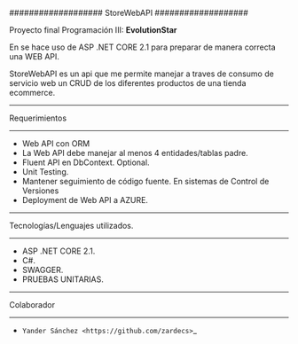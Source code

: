 ###################
StoreWebAPI
###################

Proyecto final Programación III:
**EvolutionStar**

En se hace uso de ASP .NET CORE 2.1 para preparar de manera correcta una WEB API.

StoreWebAPI es un api que me permite manejar a traves de consumo de servicio web un CRUD de los diferentes productos de una tienda ecommerce.


*******************
Requerimientos
*******************
-  Web API con ORM
-  La Web API debe manejar al menos 4 entidades/tablas padre.
-  Fluent API en DbContext. Optional.
-  Unit Testing.
-  Mantener seguimiento de código fuente. En sistemas de Control de Versiones
-  Deployment de Web API a AZURE.


*******************
Tecnologías/Lenguajes utilizados.
*******************

-  ASP .NET CORE 2.1.
-  C#.
-  SWAGGER.
-  PRUEBAS UNITARIAS.


***************
Colaborador
***************

-  `Yander Sánchez <https://github.com/zardecs>`_
